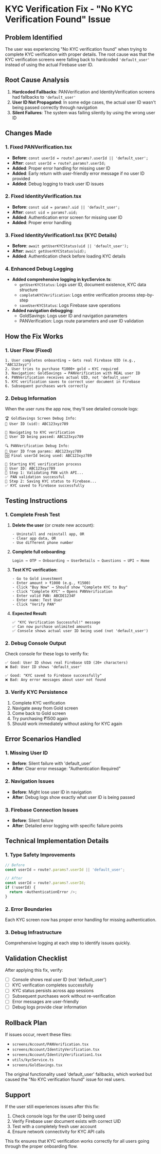 # KYC Verification Fix - "No KYC Verification Found" Issue

## Problem Identified
The user was experiencing "No KYC verification found" when trying to complete KYC verification with proper details. The root cause was that the KYC verification screens were falling back to hardcoded `'default_user'` instead of using the actual Firebase user ID.

## Root Cause Analysis
1. **Hardcoded Fallbacks**: PANVerification and IdentityVerification screens had fallbacks to `'default_user'`
2. **User ID Not Propagated**: In some edge cases, the actual user ID wasn't being passed correctly through navigation
3. **Silent Failures**: The system was failing silently by using the wrong user ID

## Changes Made

### 1. Fixed PANVerification.tsx
- **Before**: `const userId = route?.params?.userId || 'default_user';`
- **After**: `const userId = route?.params?.userId;`
- **Added**: Proper error handling for missing user ID
- **Added**: Early return with user-friendly error message if no user ID provided
- **Added**: Debug logging to track user ID issues

### 2. Fixed IdentityVerification.tsx
- **Before**: `const uid = params?.uid || 'default_user';`
- **After**: `const uid = params?.uid;`
- **Added**: Authentication error screen for missing user ID
- **Added**: Proper error handling

### 3. Fixed IdentityVerification1.tsx (KYC Details)
- **Before**: `await getUserKYCStatus(uid || 'default_user');`
- **After**: `await getUserKYCStatus(uid);`
- **Added**: Authentication check before loading KYC details

### 4. Enhanced Debug Logging
- **Added comprehensive logging in kycService.ts**:
  - `getUserKYCStatus`: Logs user ID, document existence, KYC data structure
  - `completeKYCVerification`: Logs entire verification process step-by-step
  - `saveUserKYCStatus`: Logs Firebase save operations
- **Added navigation debugging**:
  - GoldSavings: Logs user ID and navigation parameters
  - PANVerification: Logs route parameters and user ID validation

## How the Fix Works

### 1. User Flow (Fixed)
```
1. User completes onboarding → Gets real Firebase UID (e.g., "ABC123xyz")
2. User tries to purchase ₹1000+ gold → KYC required
3. Navigation: GoldSavings → PANVerification with REAL user ID
4. PANVerification receives actual UID, not 'default_user'
5. KYC verification saves to correct user document in Firebase
6. Subsequent purchases work correctly
```

### 2. Debug Information
When the user runs the app now, they'll see detailed console logs:
```
🏆 GoldSavings Screen Debug Info:
👤 User ID (uid): ABC123xyz789

🔄 Navigating to KYC verification
👤 User ID being passed: ABC123xyz789

🔍 PANVerification Debug Info:
👤 User ID from params: ABC123xyz789
🆔 Final userId being used: ABC123xyz789

🚀 Starting KYC verification process
👤 User ID: ABC123xyz789
📡 Step 1: Validating PAN with API...
✅ PAN validation successful
💾 Step 2: Saving KYC status to Firebase...
✅ KYC saved to Firebase successfully
```

## Testing Instructions

### 1. Complete Fresh Test
1. **Delete the user** (or create new account):
   ```
   - Uninstall and reinstall app, OR
   - Clear app data, OR  
   - Use different phone number
   ```

2. **Complete full onboarding**:
   ```
   Login → OTP → Onboarding → UserDetails → Questions → UPI → Home
   ```

3. **Test KYC verification**:
   ```
   - Go to Gold investment
   - Enter amount > ₹1000 (e.g., ₹1500)
   - Click "Buy Now" → Should show "Complete KYC to Buy"
   - Click "Complete KYC" → Opens PANVerification
   - Enter valid PAN: ABCDE1234F
   - Enter name: Test User
   - Click "Verify PAN"
   ```

4. **Expected Result**:
   ```
   ✅ "KYC Verification Successful!" message
   ✅ Can now purchase unlimited amounts
   ✅ Console shows actual user ID being used (not 'default_user')
   ```

### 2. Debug Console Output
Check console for these logs to verify fix:
```
✅ Good: User ID shows real Firebase UID (20+ characters)
❌ Bad: User ID shows 'default_user'

✅ Good: "KYC saved to Firebase successfully"
❌ Bad: Any error messages about user not found
```

### 3. Verify KYC Persistence
1. Complete KYC verification
2. Navigate away from Gold screen
3. Come back to Gold screen
4. Try purchasing ₹1500 again
5. Should work immediately without asking for KYC again

## Error Scenarios Handled

### 1. Missing User ID
- **Before**: Silent failure with 'default_user'
- **After**: Clear error message: "Authentication Required"

### 2. Navigation Issues
- **Before**: Might lose user ID in navigation
- **After**: Debug logs show exactly what user ID is being passed

### 3. Firebase Connection Issues
- **Before**: Silent failure
- **After**: Detailed error logging with specific failure points

## Technical Implementation Details

### 1. Type Safety Improvements
```typescript
// Before
const userId = route?.params?.userId || 'default_user';

// After
const userId = route?.params?.userId;
if (!userId) {
  return <AuthenticationError />;
}
```

### 2. Error Boundaries
Each KYC screen now has proper error handling for missing authentication.

### 3. Debug Infrastructure
Comprehensive logging at each step to identify issues quickly.

## Validation Checklist

After applying this fix, verify:
- [ ] Console shows real user ID (not 'default_user')
- [ ] KYC verification completes successfully
- [ ] KYC status persists across app sessions
- [ ] Subsequent purchases work without re-verification
- [ ] Error messages are user-friendly
- [ ] Debug logs provide clear information

## Rollback Plan
If issues occur, revert these files:
- `screens/Account/PANVerification.tsx`
- `screens/Account/IdentityVerification.tsx`
- `screens/Account/IdentityVerification1.tsx`
- `utils/kycService.ts`
- `screens/GoldSavings.tsx`

The original functionality used 'default_user' fallbacks, which worked but caused the "No KYC verification found" issue for real users.

## Support
If the user still experiences issues after this fix:
1. Check console logs for the user ID being used
2. Verify Firebase user document exists with correct UID
3. Test with a completely fresh user account
4. Ensure network connectivity for KYC API calls

This fix ensures that KYC verification works correctly for all users going through the proper onboarding flow. 